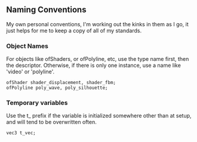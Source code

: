 ## Naming Conventions

My own personal conventions, I'm working out the kinks in them as I go, it just helps for me to keep a copy of all of my standards.

### Object Names

For objects like ofShaders, or ofPolyline, etc, use the type name first, then the descriptor. Otherwise, if there is only one instance, use a name like 'video' or 'polyline'.

```
ofShader shader_displacement, shader_fbm;
ofPolyline poly_wave, poly_silhouette;
```

### Temporary variables

Use the t_ prefix if the variable is initialized somewhere other than at setup, and will tend to be overwritten often.

``` 
vec3 t_vec;
```



